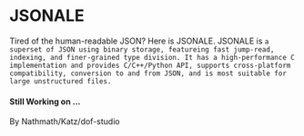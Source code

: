 # JSONALE
Tired of the human-readable JSON? Here is JSONALE.
JSONALE is `a superset of JSON using binary storage, featureing fast jump-read, indexing, and finer-grained type division. It has a high-performance C implementation and provides C/C++/Python API, supports cross-platform compatibility, conversion to and from JSON, and is most suitable for large unstructured files.`

#### Still Working on ...

By Nathmath/Katz/dof-studio

